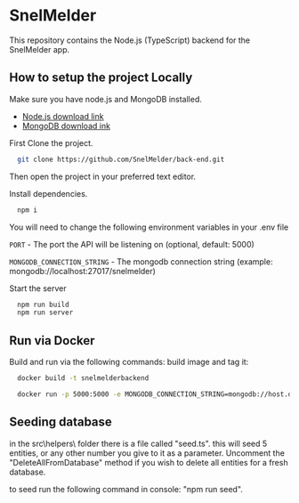 # SnelMelder

This repository contains the Node.js (TypeScript) backend for the SnelMelder app.

## How to setup the project Locally

Make sure you have node.js and MongoDB installed.

- [Node.js download link](https://nodejs.org/en/download/)
- [MongoDB download ink](https://www.mongodb.com/try/download/community)

First Clone the project.

```bash
  git clone https://github.com/SnelMelder/back-end.git
```

Then open the project in your preferred text editor.

Install dependencies.

```bash
  npm i
```

You will need to change the following environment variables in your .env file

`PORT` - The port the API will be listening on (optional, default: 5000)

`MONGODB_CONNECTION_STRING` - The mongodb connection string (example: mongodb://localhost:27017/snelmelder)

Start the server

```bash
  npm run build
  npm run server
```

## Run via Docker
Build and run via the following commands:
build image and tag it:


```bash
  docker build -t snelmelderbackend
```

```bash
  docker run -p 5000:5000 -e MONGODB_CONNECTION_STRING=mongodb://host.docker.internal:27017/SnelMelder snelmelderbackend
```


## Seeding database

in the src\helpers\ folder there is a file called "seed.ts". this will seed 5 entities, or any other number you give to it as a parameter. Uncomment the "DeleteAllFromDatabase" method if you wish to delete all entities for a fresh database.

to seed run the following command in console: "npm run seed".